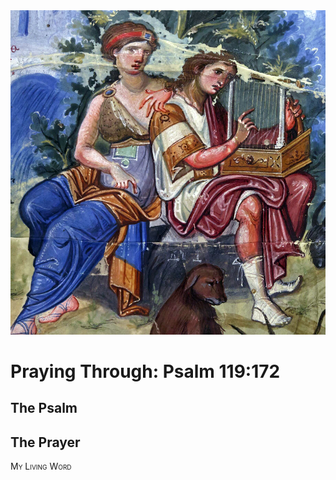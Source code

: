 <img class="intro-right" src="art-paris-psalter.jpg">

<style>
  li {list-style-type: none;}
  p + ul {
    margin-top: -18px;
}
</style>

# Praying Through: Psalm 119:172

## The Psalm

## The Prayer

<div style="font-variant: small-caps;">
My Living Word
</div>
